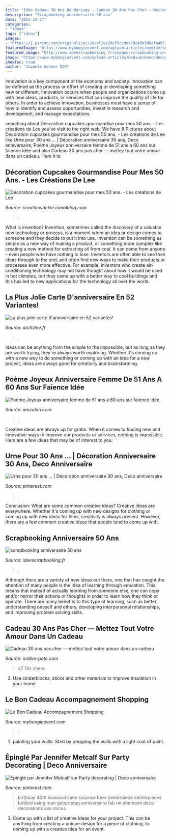 ```yaml
---
title: "Idée Cadeau 50 Ans De Mariage - Cadeau 30 Ans Pas Cher — Mettez Tout Votre Amour Dans Un Cadeau"
description: "Scrapbooking anniversaire 50 ans"
date: "2022-12-17"
categories:
- "ideas"
tags: ["ideas"]
images:
- "https://i.pinimg.com/originals/ec/26/ef/ec26ef5ccdea79243b3d8afa467276e5.jpg"
featuredImage: "https://www.myboogieevent.com/upload-articles/medium/boncadeauaccshopp--2-.jpg"
featured_image: "http://www.ideescrapbooking.fr/images/scrapbooking-anniversaire-50-ans_9.jpg"
image: "https://www.myboogieevent.com/upload-articles/medium/boncadeauaccshopp--2-.jpg"
ShowToc: true
author: "Javonte Wehner DDS"
---
```



Innovation is a key component of the economy and society. Innovation can be defined as the process or effort of creating or developing something new or different. Innovation occurs when people and organizations come up with new ideas, products, or services that can improve the quality of life for others. In order to achieve innovation, businesses must have a sense of how to identify and assess opportunities, invest in research and development, and manage expectations.

	

		
searching about Décoration cupcakes gourmandise pour mes 50 ans. - Les créations de Lee you've visit to the right web. We have 8 Pictures about Décoration cupcakes gourmandise pour mes 50 ans. - Les créations de Lee like Urne pour 30 ans … | Décoration anniversaire 30 ans, Deco anniversaire, Poème Joyeux anniversaire femme de 51 ans a 60 ans sur faience idée and also Cadeau 30 ans pas cher — mettez tout votre amour dans un cadeau. Here it is:
		
    
## Décoration Cupcakes Gourmandise Pour Mes 50 Ans. - Les Créations De Lee

<img loading=lazy src="https://p6.storage.canalblog.com/64/45/1158670/95698009_o.jpg" onerror="this.onerror=null;this.src='https://tse2.mm.bing.net/th?id=OIP.xvIlwZEk-TPo21jdgDZDAwHaLH&amp;pid=15.1';" alt="Décoration cupcakes gourmandise pour mes 50 ans. - Les créations de Lee">

_Source: creationsdelee.canalblog.com_

>. 

	

What is invention?
Invention, sometimes called the discovery of a valuable new technology or process, is a moment when an idea or design comes to someone and they decide to put it into use. Invention can be something as simple as a new way of making a product, or something more complex like creating a new method for extracting oil from coal. It can come from anyone – even people who have nothing to lose. Inventors are often able to see their ideas through to the end, and often find new ways to make their products or processes even more effective. For example, inventors who create air-conditioning technology may not have thought about how it would be used in hot climates, but they came up with a better way to cool buildings and this has led to new applications for the technology all over the world.

    
## La Plus Jolie Carte D&#039;anniversaire En 52 Variantes!

<img loading=lazy src="http://archzine.fr/wp-content/uploads/2015/08/1-carte-invitation-anniversaire-carte-d-anniversaire-colorée-carte-anniversaire-jolie-variante-pour-invitation.jpg" onerror="this.onerror=null;this.src='https://tse1.mm.bing.net/th?id=OIP.X2sQ86KAJKTa8IqyRwIZPAHaJ3&amp;pid=15.1';" alt="La plus jolie carte d&#039;anniversaire en 52 variantes!">

_Source: archzine.fr_

>. 

	

Ideas can be anything from the simple to the impossible, but as long as they are worth trying, they're always worth exploring. Whether it's coming up with a new way to do something or coming up with an idea for a new project, ideas are always good for creativity and brainstorming.

    
## Poème Joyeux Anniversaire Femme De 51 Ans A 60 Ans Sur Faience Idée

<img loading=lazy src="https://www.amzalan.com/39638-thickbox_default/poeme-joyeux-anniversaire-femme-de-51-ans-a-60-ans-sur-faience-idee-cadeau-fete-neuf-emballe.jpg" onerror="this.onerror=null;this.src='https://tse3.mm.bing.net/th?id=OIP.ZaCGIh0GZ-4kzYFvS4DM2wHaHa&amp;pid=15.1';" alt="Poème Joyeux anniversaire femme de 51 ans a 60 ans sur faience idée">

_Source: amzalan.com_

>. 

	

Creative ideas are always up for grabs. When it comes to finding new and innovative ways to improve our products or services, nothing is impossible. Here are a few ideas that may be of interest to you: 

    
## Urne Pour 30 Ans … | Décoration Anniversaire 30 Ans, Deco Anniversaire

<img loading=lazy src="https://i.pinimg.com/originals/ec/26/ef/ec26ef5ccdea79243b3d8afa467276e5.jpg" onerror="this.onerror=null;this.src='https://tse1.mm.bing.net/th?id=OIP.K986z-mwbCe9DQkQ06Im-gHaJ4&amp;pid=15.1';" alt="Urne pour 30 ans … | Décoration anniversaire 30 ans, Deco anniversaire">

_Source: pinterest.com_

>. 

	

Conclusion: What are some common creative ideas?
Creative ideas are everywhere. Whether it's coming up with new designs for clothing or coming up with new ideas for films, creativity is always present. However, there are a few common creative ideas that people tend to come up with.

    
## Scrapbooking Anniversaire 50 Ans

<img loading=lazy src="http://www.ideescrapbooking.fr/images/scrapbooking-anniversaire-50-ans_9.jpg" onerror="this.onerror=null;this.src='https://tse2.mm.bing.net/th?id=OIP.IKAEuayZBhyBmuJzOu0V1QHaJ4&amp;pid=15.1';" alt="scrapbooking anniversaire 50 ans">

_Source: ideescrapbooking.fr_

>. 

	

Although there are a variety of new ideas out there, one that has caught the attention of many people is the idea of learning through emulation. This means that instead of actually learning from someone else, one can copy and/or mirror their actions or thoughts in order to learn how they think or operate. There are many benefits to this type of learning, such as better understanding oneself and others, developing interpersonal relationships, and improving problem solving skills.

    
## Cadeau 30 Ans Pas Cher — Mettez Tout Votre Amour Dans Un Cadeau

<img loading=lazy src="https://ombre-pote.com/pcgx/N4Xh1fz9aDMP7k0So_J3tgHaEY.jpg" onerror="this.onerror=null;this.src='https://tse2.mm.bing.net/th?id=OIP._r3tM1oPqLYrnHJCQKdfLAAAAA&amp;pid=15.1';" alt="Cadeau 30 ans pas cher — mettez tout votre amour dans un cadeau">

_Source: ombre-pote.com_

>q7 12v chere. 

	

3. Use cinderblocks, sticks and other materials to improve insulation in your home.

    
## Le Bon Cadeau Accompagnement Shopping

<img loading=lazy src="https://www.myboogieevent.com/upload-articles/medium/boncadeauaccshopp--2-.jpg" onerror="this.onerror=null;this.src='https://tse4.mm.bing.net/th?id=OIP.ANzUrpPMfPHelhX5mH057QAAAA&amp;pid=15.1';" alt="Le Bon Cadeau Accompagnement Shopping">

_Source: myboogieevent.com_

>. 

	

1. painting your walls: Start by prepping the walls with a light coat of paint.

    
## Épinglé Par Jennifer Metcalf Sur Party Decorating | Deco Anniversaire

<img loading=lazy src="https://i.pinimg.com/originals/cb/ee/46/cbee464fe967fecaa09c795e697647d8.jpg" onerror="this.onerror=null;this.src='https://tse3.mm.bing.net/th?id=OIP.N_XnJRRSaOB6O2afukxjbAHaJ4&amp;pid=15.1';" alt="Épinglé par Jennifer Metcalf sur Party decorating | Deco anniversaire">

_Source: pinterest.com_

>birthday 40th husband cake surprise beer centerpiece centerpieces bottled using man geburtstag anniversaire fab un ehemann deco decorations ans circus. 

	

1. Come up with a list of creative Ideas for your project. This can be anything from creating a unique design for a piece of clothing, to coming up with a creative idea for an event.

